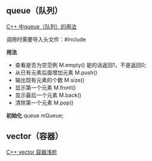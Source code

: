 
## queue（队列）

[C++ 中queue（队列）的用法](https://www.cnblogs.com/yoke/p/6080092.html)

调用时需要导入头文件：#include <queue>  
  
**用法**
* 查看是否为空范例         M.empty()    是的话返回1，不是返回0;
* 从已有元素后面增加元素   M.push()
* 输出现有元素的个数       M.size()
* 显示第一个元素          M.front()
* 显示最后一个元素        M.back()
* 清除第一个元素          M.pop() 

**初始化**
queue<int> mQueue;

## vector（容器）

[C++ vector 容器浅析](https://www.runoob.com/w3cnote/cpp-vector-container-analysis.html)
